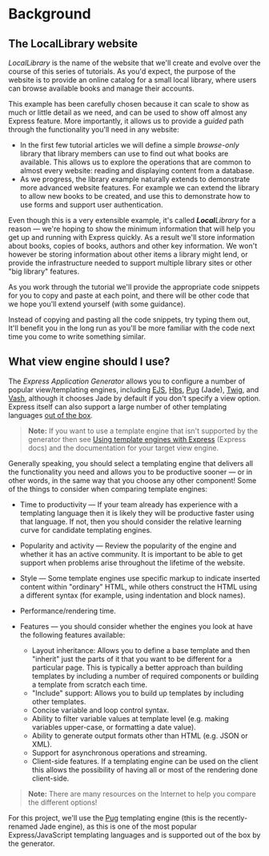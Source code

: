 # Background

## The LocalLibrary website

_LocalLibrary_ is the name of the website that we'll create and evolve over the course of this series of tutorials. As you'd expect, the purpose of the website is to provide an online catalog for a small local library, where users can browse available books and manage their accounts.

This example has been carefully chosen because it can scale to show as much or little detail as we need, and can be used to show off almost any Express feature. More importantly, it allows us to provide a _guided_ path through the functionality you'll need in any website:

- In the first few tutorial articles we will define a simple _browse-only_ library that library members can use to find out what books are available. This allows us to explore the operations that are common to almost every website: reading and displaying content from a database.
- As we progress, the library example naturally extends to demonstrate more advanced website features. For example we can extend the library to allow new books to be created, and use this to demonstrate how to use forms and support user authentication.

Even though this is a very extensible example, it's called _**Local**Library_ for a reason — we're hoping to show the minimum information that will help you get up and running with Express quickly. As a result we'll store information about books, copies of books, authors and other key information. We won't however be storing information about other items a library might lend, or provide the infrastructure needed to support multiple library sites or other "big library" features.

As you work through the tutorial we'll provide the appropriate code snippets for you to copy and paste at each point, and there will be other code that we hope you'll extend yourself (with some guidance).

Instead of copying and pasting all the code snippets, try typing them out, It'll benefit you in the long run as you'll be more familiar with the code next time you come to write something similar.

## What view engine should I use?

The _Express Application Generator_ allows you to configure a number of popular view/templating engines, including [EJS](https://www.npmjs.com/package/ejs), [Hbs](https://github.com/pillarjs/hbs), [Pug](https://pugjs.org/api/getting-started.html) (Jade), [Twig](https://www.npmjs.com/package/twig), and [Vash](https://www.npmjs.com/package/vash), although it chooses Jade by default if you don't specify a view option. Express itself can also support a large number of other templating languages [out of the box](https://github.com/expressjs/express/wiki#template-engines).

> **Note:** If you want to use a template engine that isn't supported by the generator then see [Using template engines with Express](https://expressjs.com/en/guide/using-template-engines.html) (Express docs) and the documentation for your target view engine.

Generally speaking, you should select a templating engine that delivers all the functionality you need and allows you to be productive sooner — or in other words, in the same way that you choose any other component! Some of the things to consider when comparing template engines:

- Time to productivity — If your team already has experience with a templating language then it is likely they will be productive faster using that language. If not, then you should consider the relative learning curve for candidate templating engines.
- Popularity and activity — Review the popularity of the engine and whether it has an active community. It is important to be able to get support when problems arise throughout the lifetime of the website.
- Style — Some template engines use specific markup to indicate inserted content within "ordinary" HTML, while others construct the HTML using a different syntax (for example, using indentation and block names).
- Performance/rendering time.
- Features — you should consider whether the engines you look at have the following features available:

  - Layout inheritance: Allows you to define a base template and then "inherit" just the parts of it that you want to be different for a particular page. This is typically a better approach than building templates by including a number of required components or building a template from scratch each time.
  - "Include" support: Allows you to build up templates by including other templates.
  - Concise variable and loop control syntax.
  - Ability to filter variable values at template level (e.g. making variables upper-case, or formatting a date value).
  - Ability to generate output formats other than HTML (e.g. JSON or XML).
  - Support for asynchronous operations and streaming.
  - Client-side features. If a templating engine can be used on the client this allows the possibility of having all or most of the rendering done client-side.

> **Note:** There are many resources on the Internet to help you compare the different options!

For this project, we'll use the [Pug](https://pugjs.org/api/getting-started.html) templating engine (this is the recently-renamed Jade engine), as this is one of the most popular Express/JavaScript templating languages and is supported out of the box by the generator.
